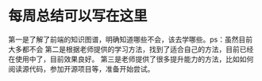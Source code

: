 # 每周总结可以写在这里
第一是了解了前端的知识图谱，明确知道哪些不会，该去学哪些。ps：虽然目前大多都不会
第二是根据老师提供的学习方法，找到了适合自己的方法，目前已经在使用中了，目前效果良好。
第三是老师提供了很多提升能力的方法，比如如何阅读源代码，参加开源项目等，准备开始尝试。
